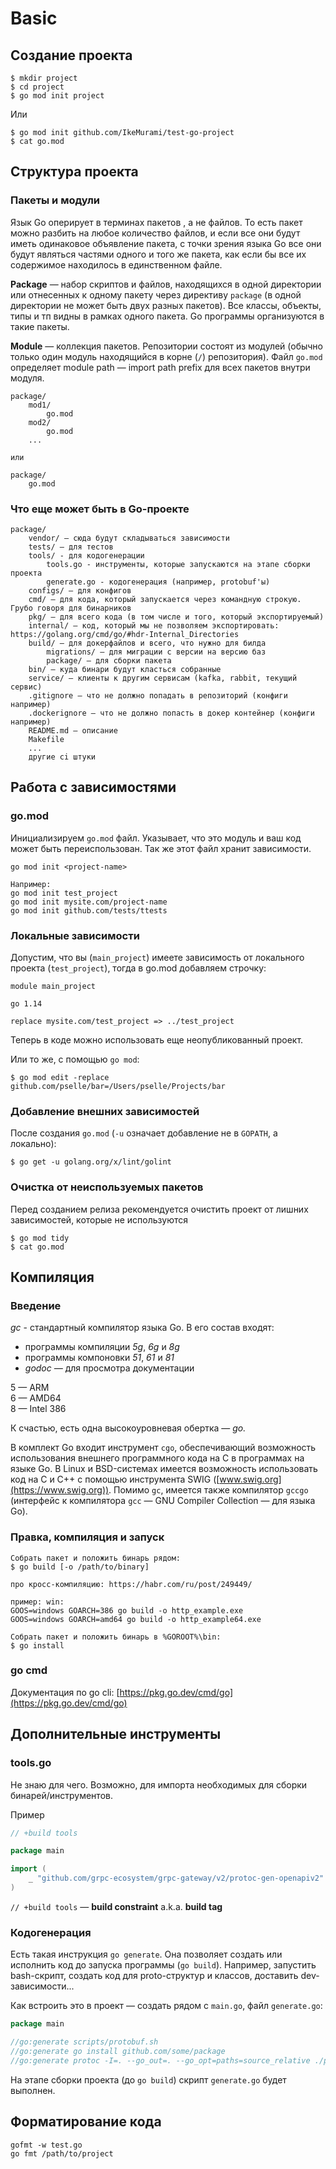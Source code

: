 # Basic

## Создание проекта

```
$ mkdir project
$ cd project
$ go mod init project
```

Или

```
$ go mod init github.com/IkeMurami/test-go-project
$ cat go.mod
```

## Структура проекта

### Пакеты и модули

Язык Go оперирует в терминах пакетов , а не файлов. То есть пакет можно разбить на любое количество файлов, и если все они будут иметь одинаковое объявление пакета, с точки зрения языка Go все они будут являться частями одного и того же пакета, как если бы все их содержимое находилось в единственном файле.

**Package** — набор скриптов и файлов, находящихся в одной директории или отнесенных к одному пакету через директиву `package` (в одной директории не может быть двух разных пакетов). Все классы, объекты, типы и тп видны в рамках одного пакета. Go программы организуются в такие пакеты.

**Module** — коллекция пакетов. Репозитории состоят из модулей (обычно только один модуль находящийся в корне (`/`) репозитория). Файл `go.mod` определяет module path — import path prefix для всех пакетов внутри модуля.&#x20;

```
package/
    mod1/
        go.mod
    mod2/
        go.mod
    ...
    
или

package/
    go.mod
```

### Что еще может быть в Go-проекте

```
package/
    vendor/ — сюда будут складываться зависимости
    tests/ — для тестов
    tools/ - для кодогенерации
        tools.go - инструменты, которые запускаются на этапе сборки проекта
        generate.go - кодогенерация (например, protobuf'ы)
    configs/ — для конфигов
    cmd/ — для кода, который запускается через командную строкую. Грубо говоря для бинарников
    pkg/ — для всего кода (в том числе и того, который экспортируемый)
    internal/ — код, который мы не позволяем экспортировать: https://golang.org/cmd/go/#hdr-Internal_Directories
    build/ — для докерфайлов и всего, что нужно для билда
        migrations/ — для миграции с версии на версию баз
        package/ — для сборки пакета
    bin/ — куда бинари будут класться собранные
    service/ — клиенты к другим сервисам (kafka, rabbit, текущий сервис)
    .gitignore — что не должно попадать в репозиторий (конфиги например)
    .dockerignore — что не должно попасть в докер контейнер (конфиги например)
    README.md — описание
    Makefile
    ...
    другие ci штуки
```

## Работа с зависимостями

### go.mod

Инициализируем `go.mod` файл. Указывает, что это модуль и ваш код может быть переиспользован. Так же этот файл хранит зависимости.

```
go mod init <project-name>

Например:
go mod init test_project
go mod init mysite.com/project-name
go mod init github.com/tests/ttests
```

### Локальные зависимости

Допустим, что вы (`main_project`) имеете зависимость от локального проекта (`test_project`), тогда в go.mod добавляем строчку:

```
module main_project

go 1.14

replace mysite.com/test_project => ../test_project
```

Теперь в коде можно использовать еще неопубликованный проект.

Или то же, с помощью `go mod`:

```
$ go mod edit -replace github.com/pselle/bar=/Users/pselle/Projects/bar
```

### Добавление внешних зависимостей

После создания `go.mod` (`-u` означает добавление не в `GOPATH`, а локально):

```
$ go get -u golang.org/x/lint/golint
```

### Очистка от неиспользуемых пакетов

Перед созданием релиза рекомендуется очистить проект от лишних зависимостей, которые не используются

```
$ go mod tidy
$ cat go.mod
```

## Компиляция

### Введение

_gc_ - стандартный компилятор языка Go. В его состав входят:&#x20;

* программы компиляции _5g_, _6g_ и _8g_
* программы компоновки _51_, _61_ и _81_
* _godoc —_ для просмотра документации

5 — ARM\
6 — AMD64\
8 — Intel 386

К счастью, есть одна высокоуровневая обертка — _go._

В комплект Go входит инструмент `cgo`, обеспечивающий возможность использования внешнего программного кода на C в программах на языке Go. В Linux и BSD-системах имеется возможность использовать код на C и C++ с помощью инструмента SWIG ([www.swig.org](https://www.swig.org)). Помимо `gc`, имеется также компилятор `gccgo` (интерфейс к компилятора `gcc` — GNU Compiler Collection — для языка Go).

### Правка, компиляция и запуск

```
Собрать пакет и положить бинарь рядом:
$ go build [-o /path/to/binary]

про кросс-компиляцию: https://habr.com/ru/post/249449/

пример: win:
GOOS=windows GOARCH=386 go build -o http_example.exe
GOOS=windows GOARCH=amd64 go build -o http_example64.exe

Собрать пакет и положить бинарь в %GOROOT%\bin:
$ go install
```

### go cmd

Документация по go cli: [https://pkg.go.dev/cmd/go](https://pkg.go.dev/cmd/go)

## Дополнительные инструменты

### tools.go

Не знаю для чего. Возможно, для импорта необходимых для сборки бинарей/инструментов.

Пример

```go
// +build tools

package main

import (
	_ "github.com/grpc-ecosystem/grpc-gateway/v2/protoc-gen-openapiv2"
)
```

`// +build tools` — **build constraint** a.k.a. **build tag**

### Кодогенерация

Есть такая инструкция `go generate`. Она позволяет создать или исполнить код до запуска программы (`go build`). Например, запустить bash-скрипт, создать код для proto-структур и классов, доставить dev-зависимости...

Как встроить это в проект — создать рядом с `main.go`, файл `generate.go`:

```go
package main

//go:generate scripts/protobuf.sh
//go:generate go install github.com/some/package
//go:generate protoc -I=. --go_out=. --go_opt=paths=source_relative ./protocol/some.proto
```

На этапе сборки проекта (до `go build`) скрипт `generate.go` будет выполнен.

## Форматирование кода

```
gofmt -w test.go
go fmt /path/to/project
```
